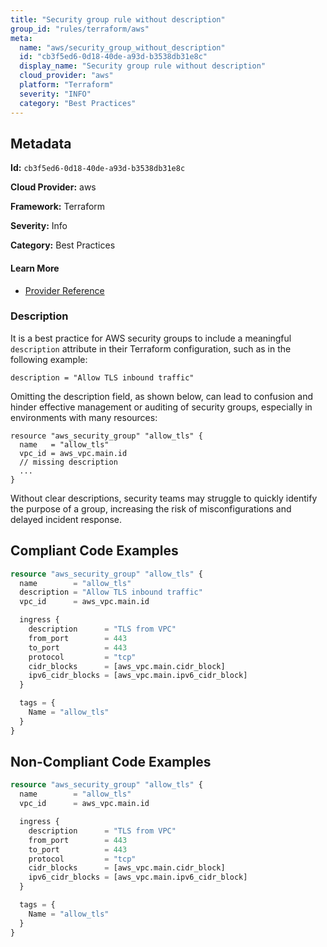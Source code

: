 ```yaml
---
title: "Security group rule without description"
group_id: "rules/terraform/aws"
meta:
  name: "aws/security_group_without_description"
  id: "cb3f5ed6-0d18-40de-a93d-b3538db31e8c"
  display_name: "Security group rule without description"
  cloud_provider: "aws"
  platform: "Terraform"
  severity: "INFO"
  category: "Best Practices"
---
```

## Metadata

**Id:** `cb3f5ed6-0d18-40de-a93d-b3538db31e8c`

**Cloud Provider:** aws

**Framework:** Terraform

**Severity:** Info

**Category:** Best Practices

#### Learn More

 - [Provider Reference](https://registry.terraform.io/providers/hashicorp/aws/latest/docs/resources/security_group#description)

### Description

 It is a best practice for AWS security groups to include a meaningful `description` attribute in their Terraform configuration, such as in the following example:

```
description = "Allow TLS inbound traffic"
```

Omitting the description field, as shown below, can lead to confusion and hinder effective management or auditing of security groups, especially in environments with many resources:

```
resource "aws_security_group" "allow_tls" {
  name   = "allow_tls"
  vpc_id = aws_vpc.main.id
  // missing description
  ...
}
```

Without clear descriptions, security teams may struggle to quickly identify the purpose of a group, increasing the risk of misconfigurations and delayed incident response.


## Compliant Code Examples
```terraform
resource "aws_security_group" "allow_tls" {
  name        = "allow_tls"
  description = "Allow TLS inbound traffic"
  vpc_id      = aws_vpc.main.id

  ingress {
    description      = "TLS from VPC"
    from_port        = 443
    to_port          = 443
    protocol         = "tcp"
    cidr_blocks      = [aws_vpc.main.cidr_block]
    ipv6_cidr_blocks = [aws_vpc.main.ipv6_cidr_block]
  }

  tags = {
    Name = "allow_tls"
  }
}

```
## Non-Compliant Code Examples
```terraform
resource "aws_security_group" "allow_tls" {
  name        = "allow_tls"
  vpc_id      = aws_vpc.main.id

  ingress {
    description      = "TLS from VPC"
    from_port        = 443
    to_port          = 443
    protocol         = "tcp"
    cidr_blocks      = [aws_vpc.main.cidr_block]
    ipv6_cidr_blocks = [aws_vpc.main.ipv6_cidr_block]
  }

  tags = {
    Name = "allow_tls"
  }
}

```